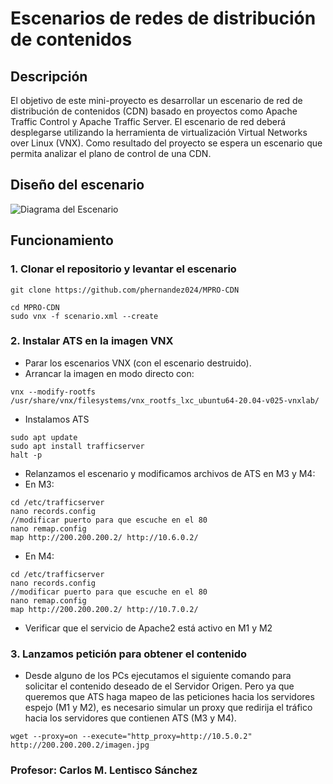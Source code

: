 # Escenarios de redes de distribución de contenidos
## Descripción
El objetivo de este mini-proyecto es desarrollar un escenario de red de distribución de contenidos (CDN) basado en proyectos como Apache Traffic Control y Apache Traffic Server. El escenario de red deberá desplegarse utilizando la herramienta de virtualización Virtual Networks over Linux (VNX). Como resultado del proyecto se espera un escenario que permita analizar el plano de control de una CDN.

## Diseño del escenario
![Diagrama del Escenario](escenario_Red.drawio.png)

## Funcionamiento
### 1. Clonar el repositorio y levantar el escenario

```
git clone https://github.com/phernandez024/MPRO-CDN
```
```
cd MPRO-CDN
sudo vnx -f scenario.xml --create
```
### 2. Instalar ATS en la imagen VNX

- Parar los escenarios VNX (con el escenario destruido).
- Arrancar la imagen en modo directo con:

```
vnx --modify-rootfs /usr/share/vnx/filesystems/vnx_rootfs_lxc_ubuntu64-20.04-v025-vnxlab/
```

- Instalamos ATS
  
```
sudo apt update
sudo apt install trafficserver
halt -p
```

- Relanzamos el escenario y modificamos archivos de ATS en M3 y M4:
- En M3:

```
cd /etc/trafficserver
nano records.config
//modificar puerto para que escuche en el 80
nano remap.config
map http://200.200.200.2/ http://10.6.0.2/
```

- En M4:

```
cd /etc/trafficserver
nano records.config
//modificar puerto para que escuche en el 80
nano remap.config
map http://200.200.200.2/ http://10.7.0.2/
```

- Verificar que el servicio de Apache2 está activo en M1 y M2

### 3. Lanzamos petición para obtener el contenido 

- Desde alguno de los PCs ejecutamos el siguiente comando para solicitar el contenido deseado de el Servidor Origen. Pero ya que queremos que ATS haga mapeo de las peticiones hacia los servidores espejo (M1 y M2), es necesario simular un proxy que redirija el tráfico hacia los servidores que contienen ATS (M3 y M4).

```
wget --proxy=on --execute="http_proxy=http://10.5.0.2" http://200.200.200.2/imagen.jpg
```

### Profesor: Carlos M. Lentisco Sánchez

